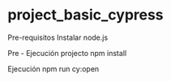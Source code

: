 # project_basic_cypress

Pre-requisitos
Instalar node.js

Pre - Ejecución projecto
npm install

Ejecución
npm run cy:open
